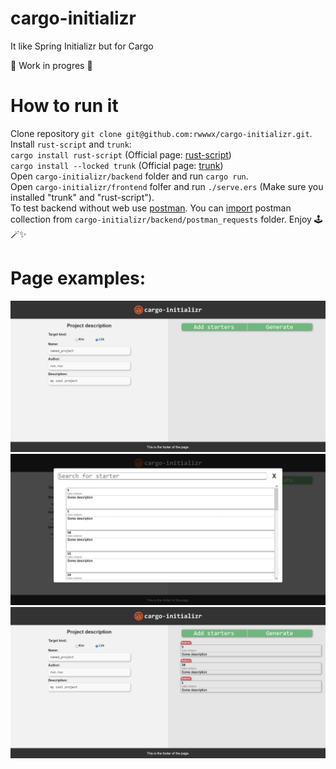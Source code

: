 # cargo-initializr
It like Spring Initializr but for Cargo

:construction: Work in progres :construction:

# How to run it
Clone repository `git clone git@github.com:rwwwx/cargo-initializr.git`.  
Install `rust-script` and `trunk`:   
`cargo install rust-script` (Official page: [rust-script](https://rust-script.org/))  
`cargo install --locked trunk` (Official page: [trunk](https://trunkrs.dev/))  
Open `cargo-initializr/backend` folder and run `cargo run`.  
Open `cargo-initializr/frontend` folfer and run `./serve.ers` (Make sure you installed "trunk" and "rust-script").  
To test backend without web use [postman](https://www.postman.com/). You can [import](https://learning.postman.com/docs/getting-started/importing-and-exporting/importing-data/) postman collection from `cargo-initializr/backend/postman_requests` folder.
Enjoy :joystick::magic_wand::sparkles:

# Page examples:
<img src="frontend/static/assets/Screenshot1.png">
<img src="frontend/static/assets/Screenshot2.png">
<img src="frontend/static/assets/Screenshot3.png">
